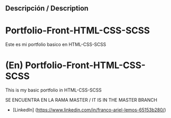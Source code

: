 ## Descripción / Description

# Portfolio-Front-HTML-CSS-SCSS
Este es mi portfolio basico en HTML-CSS-SCSS



# (En) Portfolio-Front-HTML-CSS-SCSS

This is my basic portfolio in HTML-CSS-SCSS


SE ENCUENTRA EN LA RAMA MASTER / IT IS IN THE MASTER BRANCH



* [LinkedIn] (https://www.linkedin.com/in/franco-ariel-lemos-65153b280/)  

